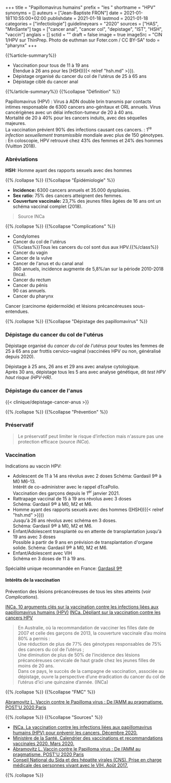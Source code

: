 +++
title = "Papillomavirus humains"
prefix = "les "
shortname = "HPV"
synonyms = []
auteurs = ["Jean-Baptiste FRON"]
date = 2021-01-18T10:55:00+02:00
publishdate = 2021-01-18
lastmod = 2021-01-18
categories = ["infectiologie"]
guidelineyears = "2020"
sources = ["HAS", "MinSante"]
tags = ["cancer anal", "cancer col", "depistage", "IST", "HSH", "vaccin"]
anglais = []
sctid = ""
draft = false
image = true
imageSrc = "CIN 1/HPV sur ThinPrep. Photo de euthman sur Foter.com / CC BY-SA"
todo = "pharynx"
+++

{{%article-summary%}}

- Vaccination pour tous de 11 à 19 ans  
Étendue à 26 ans pour les [HSH]({{< relref "hsh.md" >}}).
- Dépistage organisé du cancer du col de l'utérus de 25 à 65 ans
- Dépistage ciblé du cancer anal

{{%/article-summary%}}
{{%collapse "Définition" %}}

Papillomavirus (HPV)
: Virus à ADN double brin transmis par contacts intimes responsable de 6300 cancers ano-génitaux et ORL annuels. Virus cancérigènes avec un délai infection-tumeur de 20 à 40 ans.  
Mortalité de 20 à 40% pour les cancers induits, avec des séquelles majeures.  
La vaccination prévient 90% des infections causant ces cancers.
: 1<sup>re</sup> *infection sexuellement transmissible* mondiale avec plus de 150 génotypes.  
: En coloscopie, HPV retrouvé chez 43% des femmes et 24% des hommes (Vuitton 2018).

### Abréviations

**HSH:** Homme ayant des rapports sexuels avec des hommes

{{% /collapse %}}
{{%collapse "Épidémiologie" %}}

- **Incidence:** 6300 cancers annuels et 35.000 dysplasies.
- **Sex ratio:** 75% des cancers atteignent des femmes.
- **Couverture vaccinale:** 23,7% des jeunes filles âgées de 16 ans ont un schéma vaccinal complet (2018).

> Source INCa

{{% /collapse %}}
{{%collapse "Complications" %}}

- Condylomes
- Cancer du col de l'utérus  
{{%class%}}Tous les cancers du col sont dus aux HPV.{{%/class%}}
- Cancer du vagin
- Cancer de la vulve
- Cancer de l'anus et du canal anal  
360 annuels, incidence augmente de 5,8%/an sur la période 2010-2018 (Inca).
- Cancer du rectum
- Cancer du pénis  
90 cas annuels.
- Cancer du pharynx

Cancer (carcinome épidermoïde) et lésions précancéreuses sous-entendues.

{{% /collapse %}}
{{%collapse "Dépistage des papillomavirus" %}}

### Dépistage du cancer du col de l'utérus

Dépistage organisé du *cancer du col de l'utérus* pour toutes les femmes de 25 à 65 ans par frottis cervico-vaginal (vaccinées HPV ou non, généralisé depuis 2020).

Dépistage à 25 ans, 26 ans et 29 ans avec analyse cytologique.  
Après 30 ans, dépistage tous les 5 ans avec analyse génétique, dit *test HPV haut risque (HPV-HR)*.

### Dépistage du cancer de l'anus

{{< clinique/depistage-cancer-anus >}}

{{% /collapse %}}
{{%collapse "Prévention" %}}

### Préservatif

> Le préservatif peut limiter le risque d’infection mais n'assure pas une protection efficace (source *INCa*).

### Vaccination

Indications au vaccin HPV:

- Adolescent de 11 à 14 ans révolus avec 2 doses
Schéma: Gardasil 9® à M0 M6-13.  
Intérêt de co-administrer avec le rappel dTcaPolio.  
Vaccination des garçons depuis le 1<sup>er</sup> janvier 2021.
- Rattrapage vaccinal de 15 à 19 ans révolus avec 3 doses  
Schéma: Gardasil 9® à M0, M2 et M6.  
- Homme ayant des rapports sexuels avec des hommes ([HSH]({{< relref "hsh.md" >}}))  
Jusqu'à 26 ans révolus avec schéma en 3 doses.  
Schéma: Gardasil 9® à M0, M2 et M6.
- Enfant/Adolescent transplanté ou en attente de transplantation jusqu'à 19 ans avec 3 doses  
Possible à partir de 9 ans en prévision de transplantation d'organe solide.
Schéma: Gardasil 9® à M0, M2 et M6.
- Enfant/Adolescent avec VIH  
Schéma en 3 doses de 11 à 19 ans.

Spécialité unique recommandée en France: [Gardasil 9®](https://ec.europa.eu/health/documents/community-register/2020/20201124149982/anx_149982_fr.pdf)

#### Intérêts de la vaccination

Prévention des lésions précancéreuses de tous les sites atteints (voir *Complications*).

[INCa. 10 arguments clés sur la vaccination contre les infections liées aux papillomavirus humains (HPV)](https://www.e-cancer.fr/Expertises-et-publications/Le-point-sur/10-arguments-sur-la-vaccination-contre-les-HPV)
[INCa. Dépliant sur la vaccination contre les cancers HPV](https://www.e-cancer.fr/content/download/301756/4303586/file/IN793%20Depliant%20Papillomavirus%20148x210%20HPV_BD.pdf)

> En Australie, où la recommandation de vacciner les filles date de 2007 et celle des garçons de 2013, la couverture vaccinale d’au moins 80% a permis :  
Une réduction de plus de 77% des génotypes responsables de 75% des cancers du col de l’utérus ;  
Une diminution de plus de 50% de l’incidence des lésions précancéreuses cervicale de haut grade chez les jeunes filles de moins de 20 ans.  
Dans ce pays, le succès de la campagne de vaccination, associée au dépistage, ouvre la perspective d’une éradication du cancer du col de l’utérus d’ici une quinzaine d’année. (INCa)

{{% /collapse %}}
{{%collapse "FMC" %}}

[Abramovitz L. Vaccin contre le Papilloma virus : De l’AMM au pragmatisme. POST'U 2020 Paris](https://www.fmcgastro.org/texte-postu/postu-2020-paris/vaccin-contre-le-papilloma-virus-de-lamm-au-pragmatisme/
)

{{% /collapse %}}
{{%collapse "Sources" %}}

- [INCa. La vaccination contre les infections liées aux papillomavirus humains (HPV) pour prévenir les cancers. Décembre 2020.](https://www.e-cancer.fr/Professionnels-de-sante/Facteurs-de-risque-et-de-protection/Agents-infectieux/Prevenir-les-cancers-lies-aux-HPV)
- [Ministère de la Santé. Calendrier des vaccinations et recommandations vaccinales 2020. Mars 2020.](https://solidarites-sante.gouv.fr/IMG/pdf/calendrier_vaccinal_29juin20.pdf)
- [Abramovitz L. Vaccin contre le Papilloma virus : De l’AMM au pragmatisme. POST'U 2020 Paris](https://www.fmcgastro.org/texte-postu/postu-2020-paris/vaccin-contre-le-papilloma-virus-de-lamm-au-pragmatisme/
)
- [Conseil National du Sida et des hépatite virales (CNS). Prise en charge médicale des personnes vivant avec le VIH. Août 2017.](https://cns.sante.fr/wp-content/uploads/2017/10/experts-vih_cancers.pdf)

{{% /collapse %}}
